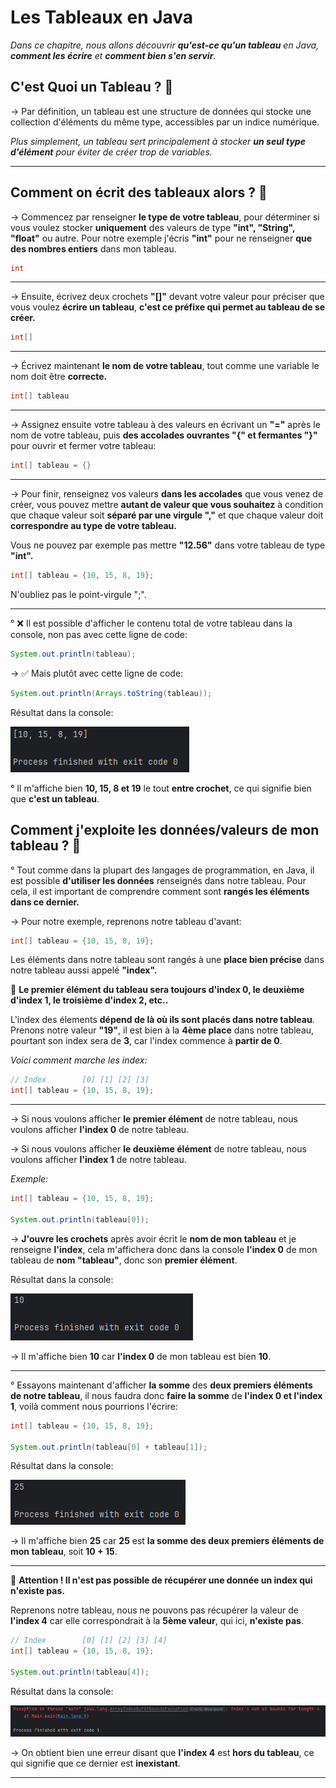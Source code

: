 **Les Tableaux en Java**
=============

_Dans ce chapitre, nous allons découvrir **qu'est-ce qu'un tableau** en Java, **comment les écrire** et **comment bien s'en servir**._

**C'est Quoi un Tableau ? 🤔**
-------------

-> Par définition, un tableau est une structure de données qui stocke une collection d'éléments du même type, accessibles par un indice numérique.

_Plus simplement, un tableau sert principalement à stocker **un seul type d'élément** pour éviter de créer trop de variables._

-------------

**Comment on écrit des tableaux alors ? 🤔**
-------------

-> Commencez par renseigner **le type de votre tableau**, pour déterminer si vous voulez stocker **uniquement** des valeurs de type **"int", "String", "float"** ou autre. Pour notre exemple j'écris **"int"** pour ne renseigner **que des nombres entiers** dans mon tableau.

``` java
int
```

-------------

-> Ensuite, écrivez deux crochets **"[]"** devant votre valeur pour préciser que vous voulez **écrire un tableau**, **c'est ce préfixe qui permet au tableau de se créer.**

``` java
int[]
```

-------------

-> Écrivez maintenant **le nom de votre tableau**, tout comme une variable le nom doit être **correcte.**

``` java
int[] tableau
```


-------------

-> Assignez ensuite votre tableau à des valeurs en écrivant un **"="** après le nom de votre tableau, puis **des accolades ouvrantes "{" et fermantes "}"** pour ouvrir et fermer votre tableau:

``` java
int[] tableau = {}
```

-------------

-> Pour finir, renseignez vos valeurs **dans les accolades** que vous venez de créer, vous pouvez mettre **autant de valeur que vous souhaitez** à condition que chaque valeur soit **séparé par une virgule ","** et que chaque valeur doit **correspondre au type de votre tableau.**

Vous ne pouvez par exemple pas mettre **"12.56"** dans votre tableau de type **"int".**

``` java
int[] tableau = {10, 15, 8, 19};
```

N'oubliez pas le point-virgule ";".

-------------

° ❌ Il est possible d'afficher le contenu total de votre tableau dans la console, non pas avec cette ligne de code:

``` java
System.out.println(tableau);
```

-> ✅ Mais plutôt avec cette ligne de code:

``` java
System.out.println(Arrays.toString(tableau));

```

Résultat dans la console:

![Résultat de l'exécution](images/java_tableaux_1.png)

° Il m'affiche bien **10, 15, 8 et 19** le tout **entre crochet**, ce qui signifie bien que **c'est un tableau**.


**Comment j'exploite les données/valeurs de mon tableau ? 🤔**
-------------

° Tout comme dans la plupart des langages de programmation, en Java, il est possible **d'utiliser les données** renseignés dans notre tableau. Pour cela, il est important de comprendre comment sont **rangés les éléments dans ce dernier.**

-> Pour notre exemple, reprenons notre tableau d'avant:

``` java
int[] tableau = {10, 15, 8, 19};
```

Les éléments dans notre tableau sont rangés à une **place bien précise** dans notre tableau aussi appelé **"index".**

🔴 **Le premier élément du tableau sera toujours d'index 0, le deuxième d'index 1, le troisième d'index 2, etc..**

L'index des élements **dépend de là où ils sont placés dans notre tableau**. Prenons notre valeur **"19"**, il est bien à la **4ème place** dans notre tableau, pourtant son index sera de **3**, car l'index commence à **partir de 0**.

_Voici comment marche les index:_

``` java
// Index        [0] [1] [2] [3]
int[] tableau = {10, 15, 8, 19};
```
-------------

-> Si nous voulons afficher **le premier élément** de notre tableau, nous voulons afficher **l'index 0** de notre tableau. 

-> Si nous voulons afficher **le deuxième élément** de notre tableau, nous voulons afficher **l'index 1** de notre tableau.

_Exemple:_

``` java
int[] tableau = {10, 15, 8, 19};

System.out.println(tableau[0]);
```

-> **J'ouvre les crochets** après avoir écrit le **nom de mon tableau** et je renseigne **l'index**, cela m'affichera donc dans la console **l'index 0** de mon tableau de **nom "tableau"**, donc son **premier élément**.

Résultat dans la console:

![Résultat de l'exécution](images/java_tableaux_2.png)

-> Il m'affiche bien **10** car **l'index 0** de mon tableau est bien **10**.

-------------

° Essayons maintenant d'afficher **la somme** des **deux premiers éléments de notre tableau**, il nous faudra donc **faire la somme** de **l'index 0 et l'index 1**, voilà comment nous pourrions l'écrire:


``` java
int[] tableau = {10, 15, 8, 19};

System.out.println(tableau[0] + tableau[1]);
```

Résultat dans la console:

![Résultat de l'exécution](images/java_tableaux_3.png)

-> Il m'affiche bien **25** car **25** est **la somme des deux premiers éléments de mon tableau**, soit **10 + 15**.

-------------

🔴 **Attention ! Il n'est pas possible de récupérer une donnée un index qui n'existe pas.**

Reprenons notre tableau, nous ne pouvons pas récupérer la valeur de **l'index 4** car elle correspondrait à la **5ème valeur**, qui ici, **n'existe pas**.

``` java
// Index        [0] [1] [2] [3] [4]
int[] tableau = {10, 15, 8, 19};

System.out.println(tableau[4]);
```

Résultat dans la console:

![Résultat de l'exécution](images/java_tableaux_4.png)

-> On obtient bien une erreur disant que **l'index 4** est **hors du tableau**, ce qui signifie que ce dernier est **inexistant**.

-------------
